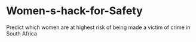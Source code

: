# Women-s-hack-for-Safety

Predict which women are at highest risk of being made a victim of crime in South Africa
